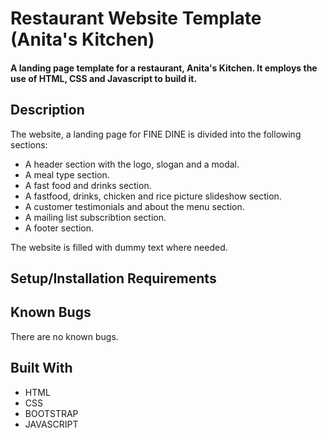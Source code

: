 
# Restaurant Website Template (Anita's Kitchen)

#### A landing page template for a restaurant, Anita's Kitchen. It employs the use of HTML, CSS and Javascript to build it. 


## Description
The website, a landing page for FINE DINE is divided into the following sections:

* A header section with the logo, slogan and a modal.
* A meal type section.
* A fast food and drinks section.
* A fastfood, drinks, chicken and rice picture slideshow section.
* A customer testimonials and about the menu section.
* A mailing list subscribtion section.
* A footer section.

The website is filled with dummy text where needed. 

## Setup/Installation Requirements

## Known Bugs

There are no known bugs.

## Built With

* HTML
* CSS
* BOOTSTRAP
* JAVASCRIPT

